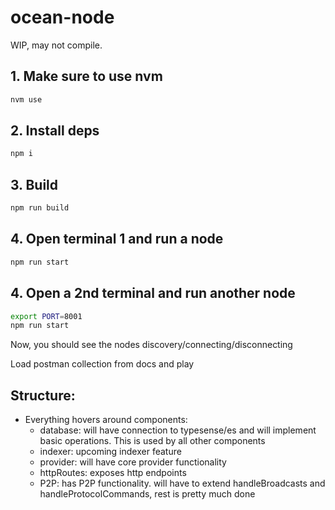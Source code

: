 # ocean-node


WIP, may not compile.


## 1. Make sure to use nvm
```bash
nvm use
```

## 2. Install deps
```bash
npm i
```

## 3. Build
```bash
npm run build
```

## 4. Open terminal 1 and run a node
```bash
npm run start
```

## 4. Open a 2nd terminal and run another node
```bash
export PORT=8001
npm run start
```

Now, you should see the nodes discovery/connecting/disconnecting

Load postman collection from docs and play




## Structure:
 - Everything hovers around components:
    -  database:   will have connection to typesense/es and will implement basic operations.   This is used by all other components
    -  indexer:  upcoming indexer feature
    -  provider: will have core provider functionality
    -  httpRoutes:  exposes http endpoints
    -  P2P:  has P2P functionality.  will have to extend handleBroadcasts and handleProtocolCommands, rest is pretty much done

